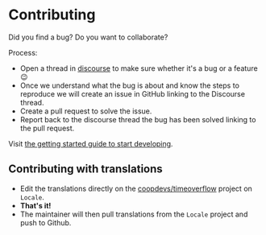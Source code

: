 # Contributing

Did you find a bug? Do you want to collaborate?

Process:
* Open a thread in [discourse](https://community.coopdevs.org/c/timeoverflow) to make sure whether it's a bug or a feature :wink:
* Once we understand what the bug is about and know the steps to reproduce we will create an issue in GitHub linking to the Discourse thread.
* Create a pull request to solve the issue.
* Report back to the discourse thread the bug has been solved linking to the pull request.

Visit [the getting started guide to start developing](https://github.com/coopdevs/timeoverflow/wiki/Getting-started).

## Contributing with translations

- Edit the translations directly on the [coopdevs/timeoverflow](https://www.localeapp.com/projects/10031) project on `Locale`.
- **That's it!**
- The maintainer will then pull translations from the `Locale` project and push to Github.
